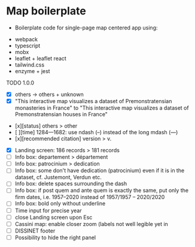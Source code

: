# Map boilerplate

- Boilerplate code for single-page map centered app using:

* webpack
* typescript
* mobx
* leaflet + leaflet react
* tailwind.css
* enzyme + jest

TODO 1.0.0

- [x] others -> others + unknown
- [x] "This interactive map visualizes a dataset of Premonstratensian monasteries in France" to "This interactive map visualizes a dataset of Premonstratensian houses in France"
- [x][status] others > other
- [ ][time] 1284—1682: use ndash (–) instead of the long mdash (—)
- [x][recommended citation] version > v.
- [x] Landing screen: 186 records > 181 records
- [ ] Info box: departement > département
- [ ] Info box: patrocinium > dedication
- [ ] Info box: some don't have dedication (patrocinium) even if it is in the dataset, cf. Justemont, Verdun etc.
- [ ] Info box: delete spaces surrounding the dash
- [ ] Info box: if post quem and ante quem is exactly the same, put only the firm dates, i.e. 1957–2020 instead of 1957/1957 – 2020/2020
- [ ] Info box: bold only without underline
- [ ] Time input for precise year
- [ ] close Landing screen upon Esc
- [ ] Cassini map: enable closer zoom (labels not well legible yet in
- [ ] DISSINET footer
- [ ] Possibility to hide the right panel
